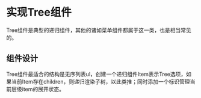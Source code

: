 # 实现Tree组件

Tree组件是典型的递归组件，其他的诸如菜单组件都属于这一类，也是相当常见的。

## 组件设计

Tree组件最适合的结构是无序列表ul，创建一个递归组件Item表示Tree选项，如果当前Item存在children，则递归渲染子树，以此类推；同时添加一个标识管理当前层级item的展开状态。

